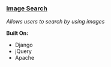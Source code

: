 ### [Image Search](img.eudisduran.com)
_Allows users to search by using images_

**Built On:**
* Django
* jQuery
* Apache

